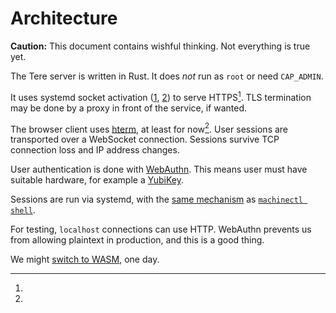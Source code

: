 # Architecture

**Caution:**
This document contains wishful thinking.
Not everything is true yet.

The Tere server is written in Rust.
It does *not* run as `root` or need `CAP_ADMIN`.

It uses systemd socket activation ([1](http://0pointer.de/blog/projects/socket-activation.html), [2](https://www.freedesktop.org/software/systemd/man/systemd.socket.html)) to serve HTTPS[^https].
TLS termination may be done by a proxy in front of the service, if wanted.

The browser client uses [hterm](https://hterm.org/), at least for now[^wasm].
User sessions are transported over a WebSocket connection.
Sessions survive TCP connection loss and IP address changes.

User authentication is done with [WebAuthn](https://webauthn.guide/).
This means user must have suitable hardware, for example a [YubiKey](https://www.yubico.com/products/yubikey-5-overview/).

Sessions are run via systemd, with the [same mechanism](https://man7.org/linux/man-pages/man5/org.freedesktop.machine1.5.html) as [`machinectl shell`](https://www.freedesktop.org/software/systemd/man/machinectl.html#shell%20%5B%5BNAME@%5DNAME%20%5BPATH%20%5BARGUMENTS%E2%80%A6%5D%5D%5D%20).


[^https]:
For testing, `localhost` connections can use HTTP.
WebAuthn prevents us from allowing plaintext in production, and this is a good thing.

[^wasm]:
We might [switch to WASM](../roadmap.md#wasm-terminal), one day.
